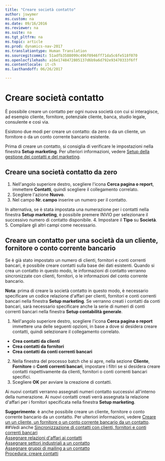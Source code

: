 ```yaml
---
title: "Creare società contatto"
author: jswymer
ms.custom: na
ms.date: 09/16/2016
ms.reviewer: na
ms.suite: na
ms.tgt_pltfrm: na
ms.topic: article
ms.prod: dynamics-nav-2017
ms.translationtype: Human Translation
ms.sourcegitcommit: 51adfb3588099c496f0946ff71da5c6fe518f070
ms.openlocfilehash: a16e1748472805137d6b9a6d792e93470333f6ff
ms.contentlocale: it-ch
ms.lasthandoff: 06/26/2017

---
```

# <a name="create-contact-companies"></a>Creare società contatto
È possibile creare un contatto per ogni nuova società con cui si interagisce, ad esempio cliente, fornitore, potenziale cliente, banca, studio legale, consulente e così via.

Esistono due modi per creare un contatto: da zero o da un cliente, un fornitore o da un conto corrente bancario esistente.

Prima di creare un contatto, si consiglia di verificare le impostazioni nella finestra **Setup marketing**. Per ulteriori informazioni, vedere [Setup della gestione dei contatti e del marketing](marketing-setup-marketing.md).

## <a name="create-a-company-contact-from-scratch"></a>Creare una società contatto da zero
1. Nell'angolo superiore destro, scegliere l'icona **Cerca pagina o report**, immettere **Contatti**, quindi scegliere il collegamento correlato.
2. Scegliere l'azione **Nuovo**.
3. Nel campo **Nr. campo** inserire un numero per il contatto.

  In alternativa, se è stata impostata una numerazione per i contatti nella finestra **Setup marketing**, è possibile premere INVIO per selezionare il successivo numero di contatto disponibile.
4. Impostare il **Tipo** su **Società**.
5. Compilare gli altri campi come necessario.

## <a name="create-a-company-contact-from-a-customer-vendor-or-bank-account"></a>Creare un contatto per una società da un cliente, fornitore o conto corrente bancario
Se è già stato impostato un numero di clienti, fornitori e conti correnti bancari, è possibile creare contatti sulla base dei dati esistenti. Quando si crea un contatto in questo modo, le informazioni di contatto verranno sincronizzate con clienti, fornitori, o le informazioni del conto corrente bancario.

**Nota**: prima di creare la società contatto in questo modo, è necessario specificare un codice relazione d'affari per clienti, fornitori e conti correnti bancari nella finestra **Setup marketing**. Se verranno creati i contatti da conti bancari, sarà necessario specificare anche la serie di numeri di conti correnti bancari nella finestra **Setup contabilità generale**.

1. Nell'angolo superiore destro, scegliere l'icona **Cerca pagina o report** immettere una delle seguenti opzioni, in base a dove si desidera creare contatti, quindi selezionare il collegamento correlato.
  * **Crea contatti da clienti**
  * **Crea contatti da fornitori**
  * **Crea contatti da conti correnti bancari**
2. Nella finestra del processo batch che si apre, nella sezione **Cliente**, **Fornitore** o **Conti correnti bancari**, impostare i filtri se si desidera creare contatti rispettivamente da clienti, fornitori o conti correnti bancari specifici.
3. Scegliere **OK** per avviare la creazione di contatti.

  Ai nuovi contatti verranno assegnati numeri contatto successivi all'interno della numerazione. Ai nuovi contatti creati verrà assegnata la relazione d'affari per i fornitori specificata nella finestra **Setup marketing**.

**Suggerimento**: è anche possibile creare un cliente, fornitore o conto corrente bancario da un contatto. Per ulteriori informazioni, vedere [Creare un un cliente, un fornitore o un conto corrente bancario da un contatto](marketing-how-create-contacts-new-customers-vendors-bank-accounts.md).
##<a name="see-also"></a>Vedi anche
[Sincronizzazione di contatti con clienti, fornitori e conti correnti bancari](marketing-synchronize-contacts-customers-vendors-bank-accounts.md)  
[Assegnare relazioni d'affari ai contatti](marketing-business-relations.md#assign-business-relations-to-a-contact)  
[Assegnare settori industriali a un contatto](marketing-industry-groups.md#assign-industry-groups-to-a-contact)  
[Assegnare gruppi di mailing a un contatto](marketing-mailing-groups.md#assign-mailing-groups-to-a-contact)  
[Procedura: creare contatti](marketing-create-contact-persons.md)  

